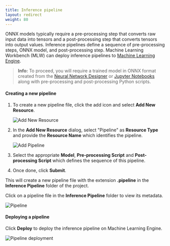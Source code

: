 ```yaml
---
title: Inference pipeline
layout: redirect
weight: 80
---
```


ONNX models typically require a pre-processing step that converts raw input data into tensors and a post-processing step that converts tensors into output values. Inference pipelines define a sequence of pre-processing steps, ONNX model, and post-processing step. Machine Learning Workbench (MLW) can deploy inference pipelines to [Machine Learning Engine](machine-learning/web-app/).

> **Info:** To proceed, you will require a trained model in ONNX format created from the [Neural Network Designer](/machine-learning/web-app-mlw/#nn-designer) or [Jupyter Notebooks](/machine-learning/web-app-mlw/#jupyter-integrated) along with pre-processing and post-processing Python scripts.

#### Creating a new pipeline

1. To create a new pipeline file, click the add icon and select **Add New Resource**.

	![Add New Resource](/images/zementis/mlw-app-resource-add-new.png)

2. In the **Add New Resource** dialog, select "Pipeline" as **Resource Type** and provide the **Resource Name** which identifies the pipeline.

	![Add Pipeline](/images/zementis/mlw-app-resource-add-pipeline.png)
	
3.  Select the appropriate **Model**, **Pre-processing Script** and **Post-processing Script** which defines the sequence of this pipeline. 
4. Once done, click **Submit**. 

This will create a new pipeline file with the extension **.pipeline** in the **Inference Pipeline** folder of the project.

Click on a pipeline file in the **Inference Pipeline** folder to view its metadata.

![Pipeline](/images/zementis/mlw-app-resource-pipeline.png)

#### Deploying a pipeline

Click **Deploy** to deploy the inference pipeline on Machine Learning Engine.

![Pipeline deployment](/images/zementis/mlw-app-resource-pipeline-deploy.png)
